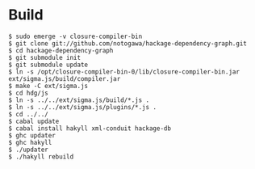 Build
=====

    $ sudo emerge -v closure-compiler-bin
    $ git clone git://github.com/notogawa/hackage-dependency-graph.git
    $ cd hackage-dependency-graph
    $ git submodule init
    $ git submodule update
    $ ln -s /opt/closure-compiler-bin-0/lib/closure-compiler-bin.jar ext/sigma.js/build/compiler.jar
    $ make -C ext/sigma.js
    $ cd hdg/js
    $ ln -s ../../ext/sigma.js/build/*.js .
    $ ln -s ../../ext/sigma.js/plugins/*.js .
    $ cd ../../
    $ cabal update
    $ cabal install hakyll xml-conduit hackage-db
    $ ghc updater
    $ ghc hakyll
    $ ./updater
    $ ./hakyll rebuild
